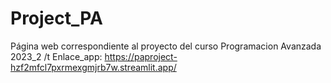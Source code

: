 # Project_PA
Página web correspondiente al proyecto del curso Programacion Avanzada 2023_2 /t
Enlace_app: https://paproject-hzf2mfcl7pxrmexgmjrb7w.streamlit.app/
